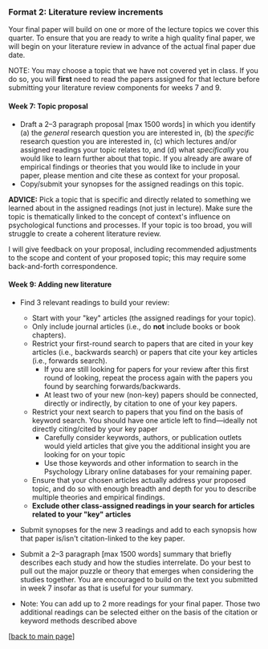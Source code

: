 ### Format 2: Literature review increments

Your final paper will build on one or more of the lecture topics we cover this quarter. To ensure that you are ready to write a high quality final paper, we will begin on your literature review in advance of the actual final paper due date.

NOTE: You may choose a topic that we have not covered yet in class. If you do so, you will **first** need to read the papers assigned for that lecture before submitting your literature review components for weeks 7 and 9.

#### Week 7: Topic proposal

* Draft a 2–3 paragraph proposal [max 1500 words] in which you identify (a) the _general_ research question you are interested in, (b) the _specific_ research question you are interested in, (c) which lectures and/or assigned readings your topic relates to, and (d) what _specifically_ you would like to learn further about that topic. If you already are aware of empirical findings or theories that you would like to include in your paper, please mention and cite these as context for your proposal.
* Copy/submit your synopses for the assigned readings on this topic.

**ADVICE:** Pick a topic that is specific and directly related to something we learned about in the assigned readings (not just in lecture). Make sure the topic is thematically linked to the concept of context's influence on psychological functions and processes. If your topic is too broad, you will struggle to create a coherent literature review.

I will give feedback on your proposal, including recommended adjustments to the scope and content of your proposed topic; this may require some back-and-forth correspondence.

#### Week 9: Adding new literature

* Find 3 relevant readings to build your review:
    * Start with your "key" articles (the assigned readings for your topic).
    * Only include journal articles (i.e., do **not** include books or book chapters).
    * Restrict your first-round search to papers that are cited in your key articles (i.e., backwards search) or papers that cite your key articles (i.e., forwards search).
        * If you are still looking for papers for your review after this first round of looking, repeat the process again with the papers you found by searching forwards/backwards.
        * At least two of your new (non-key) papers should be connected, directly or indirectly, by citation to one of your key papers.
    * Restrict your next search to papers that you find on the basis of keyword search. You should have one article left to find—ideally not directly citing/cited by your key paper
        * Carefully consider keywords, authors, or publication outlets would yield articles that give you the additional insight you are looking for on your topic
        * Use those keywords and other information to search in the Psychology Library online databases for your remaining paper.
    * Ensure that your chosen articles actually address your proposed topic, and do so with enough breadth and depth for you to describe multiple theories and empirical findings.
    * **Exclude other class-assigned readings in your search for articles related to your "key" articles**

* Submit synopses for the new 3 readings and add to each synopsis how that paper is/isn't citation-linked to the key paper.

* Submit a 2–3 paragraph [max 1500 words] summary that briefly describes each study and how the studies interrelate. Do your best to pull out the major puzzle or theory that emerges when considering the studies together. You are encouraged to build on the text you submitted in week 7 insofar as that is useful for your summary.

* Note: You can add up to 2 more readings for your final paper. Those two additional readings can be selected either on the basis of the citation or keyword methods described above

[[back to main page](../../casillas-mind3-spring2023-syllabus/)]
